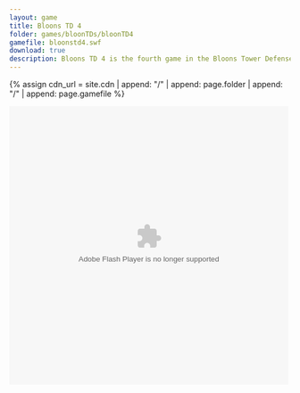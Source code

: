 ```yaml
---
layout: game
title: Bloons TD 4
folder: games/bloonTDs/bloonTD4
gamefile: bloonstd4.swf
download: true
description: Bloons TD 4 is the fourth game in the Bloons Tower Defenses series. It is a tower defense game where you must pop the balloons before they reach the end of the track. There are many different types of towers and bloons in this game.
---
```


{% assign cdn_url = site.cdn | append: "/" | append: page.folder | append: "/" | append: page.gamefile %}

<embed src="{{ cdn_url }}" flashvars="" base="" quality="high" allowscriptaccess="always" allowfullscreen="true" bgcolor="" wmode="window" width="500" height="500" type="application/x-shockwave-flash" pluginspage="http://www.macromedia.com/go/getflashplayer">
